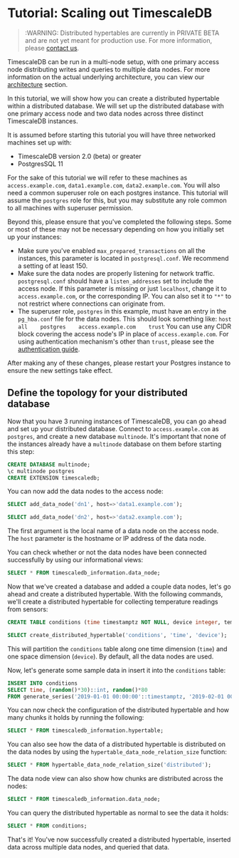 # Tutorial: Scaling out TimescaleDB

>:WARNING: Distributed hypertables are currently in PRIVATE BETA and
are not yet meant for production use. For more information, please
[contact us][contact].

TimescaleDB can be run in a multi-node setup, with one primary access node distributing
writes and queries to multiple data nodes. For more information on the actual
underlying architecture, you can view our [architecture][architecture] section.

In this tutorial, we will show how you can create a distributed hypertable within
a distributed database. We will set up the distributed database with one primary access node
and two data nodes across three distinct TimescaleDB instances.

It is assumed before starting this tutorial you will have three networked machines set up with:
- TimescaleDB version 2.0 (beta) or greater
- PostgresSQL 11

For the sake of this tutorial we will refer to these machines as
`access.example.com`, `data1.example.com`, `data2.example.com`. You will also
need a common superuser role on each postgres instance. This tutorial
will assume the `postgres` role for this, but you may substitute any
role common to all machines with superuser permission.

Beyond this, please ensure that you've completed the following steps.
Some or most of these may not be necessary depending on how you
initially set up your instances:
- Make sure you've enabled `max_prepared_transactions` on all the instances, this parameter is located in `postgresql.conf`. We recommend a setting of at least 150.
- Make sure the data nodes are properly listening for network traffic. `postgresql.conf` should have a `listen_addresses` set to include the access node. If this parameter is missing or just `localhost`, change it to `access.example.com`, or the corresponding IP. You can also set it to `"*"` to not restrict where connections can originate from.
- The superuser role, `postgres` in this example, must have an entry in the `pg_hba.conf` file for the data nodes. This should look something like: ```host    all    postgres    access.example.com    trust``` You can use any CIDR block covering the access node's IP in place of `access.example.com`. For using authentication mechanism's other than `trust`, please see the [authentication guide][data-node-authentication].

After making any of these changes, please restart your Postgres instance to ensure the
new settings take effect.

## Define the topology for your distributed database

Now that you have 3 running instances of TimescaleDB, you can go ahead
and set up your distributed database. Connect to `access.example.com`
as `postgres`, and create a new database `multinode`. It's important that
none of the instances already have a `multinode` database on them
before starting this step:

```sql
CREATE DATABASE multinode;
\c multinode postgres
CREATE EXTENSION timescaledb;
```

You can now add the data nodes to the access node:

```sql
SELECT add_data_node('dn1', host=>'data1.example.com');

SELECT add_data_node('dn2', host=>'data2.example.com');
```

The first argument is the local name of a data node on the access node. The
`host` parameter is the hostname or IP address of the data node.

You can check whether or not the data nodes have been connected successfully by
using our informational views:

```sql
SELECT * FROM timescaledb_information.data_node;
```

Now that we've created a database and added a couple data nodes,
let's go ahead and create a distributed hypertable. With the following
commands, we'll create a distributed hypertable for collecting
temperature readings from sensors:

```sql
CREATE TABLE conditions (time timestamptz NOT NULL, device integer, temp float);

SELECT create_distributed_hypertable('conditions', 'time', 'device');
```

This will partition the `conditions` table along one time dimension
(`time`) and one space dimension (`device`). By default, all
the data nodes are used.

Now, let's generate some sample data in insert it into the
`conditions` table:

```sql
INSERT INTO conditions
SELECT time, (random()*30)::int, random()*80
FROM generate_series('2019-01-01 00:00:00'::timestamptz, '2019-02-01 00:00:00', '1 min') AS time;
```

You can now check the configuration of the distributed hypertable and
how many chunks it holds by running the following:

```sql
SELECT * FROM timescaledb_information.hypertable;
```

You can also see how the data of a distributed hypertable is distributed
on the data nodes by using the `hypertable_data_node_relation_size` function:

```sql
SELECT * FROM hypertable_data_node_relation_size('distributed');
```

The data node view can also show how chunks are distributed across the
nodes:

```sql
SELECT * FROM timescaledb_information.data_node;
```

You can query the distributed hypertable as normal to see the data it
holds:

```sql
SELECT * FROM conditions;
```

That's it! You've now successfully created a distributed hypertable,
inserted data across multiple data nodes, and queried that data.


[architecture]: /introduction/architecture#timescaledb-clustering
[contact]: https://www.timescale.com/contact
[data-node-authentication]: /getting-started/setup/data-node-authentication
